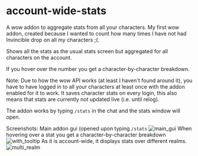 # account-wide-stats
A wow addon to aggregate stats from all your characters.
My first wow addon, created because I wanted to count how many times I have not had Invincible drop on all my characters ;(.

Shows all the stats as the usual stats screen but aggregated for all characters on the account. 

If you hover over the number you get a character-by-character breakdown. 

Note: Due to how the wow API works (at least I haven't found around it), you have to have logged in to all your characters at least once with the addon enabled for it to work. It saves character stats on every login, this also means that stats are currently not updated live (i.e. until relog).

The addon works by typing `/stats` in the chat and the stats window will open.

Screenshots:
Main addon gui (opened upon typing `/stats`
![main_gui](https://user-images.githubusercontent.com/16452604/204159850-868eb0c6-df03-4e3d-80e6-557332d70444.png)
When hovering over a stat you get a character-by-character breakdown
![with_tooltip](https://user-images.githubusercontent.com/16452604/204159891-c095a57e-5afd-496a-a11a-0d9fa340cf15.png)
As it is account-wide, it displays stats over different realms.
![multi_realm](https://user-images.githubusercontent.com/16452604/204159968-19e96029-7e38-4d39-9f53-f2e29b59e97a.png)
